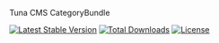Tuna CMS CategoryBundle

[![Latest Stable Version](https://poser.pugx.org/tuna-cms/category-bundle/v/stable)](https://packagist.org/packages/tuna-cms/category-bundle)
[![Total Downloads](https://poser.pugx.org/tuna-cms/category-bundle/downloads)](https://packagist.org/packages/tuna-cms/category-bundle)
[![License](https://poser.pugx.org/tuna-cms/category-bundle/license)](https://packagist.org/packages/tuna-cms/category-bundle)